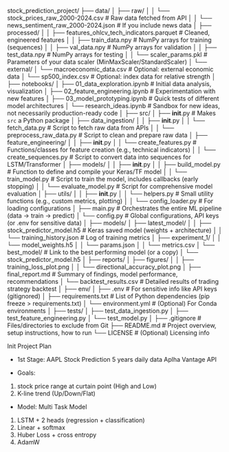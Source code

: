 stock_prediction_project/
├── data/
│   ├── raw/
│   │   └── stock_prices_raw_2000-2024.csv  # Raw data fetched from API
│   │   └── news_sentiment_raw_2000-2024.json # If you include news data
│   ├── processed/
│   │   ├── features_ohlcv_tech_indicators.parquet # Cleaned, engineered features
│   │   ├── train_data.npy                    # NumPy arrays for training (sequences)
│   │   ├── val_data.npy                      # NumPy arrays for validation
│   │   ├── test_data.npy                     # NumPy arrays for testing
│   │   └── scaler_params.pkl                 # Parameters of your data scaler (MinMaxScaler/StandardScaler)
│   └── external/
│       └── macroeconomic_data.csv          # Optional: external economic data
│       └── sp500_index.csv                 # Optional: index data for relative strength
│
├── notebooks/
│   ├── 01_data_exploration.ipynb           # Initial data analysis, visualization
│   ├── 02_feature_engineering.ipynb        # Experimentation with new features
│   ├── 03_model_prototyping.ipynb          # Quick tests of different model architectures
│   └── research_ideas.ipynb                # Sandbox for new ideas, not necessarily production-ready code
│
├── src/
│   ├── __init__.py                         # Makes `src` a Python package
│   ├── data_ingestion/
│   │   ├── __init__.py
│   │   └── fetch_data.py                   # Script to fetch raw data from APIs
│   │   └── preprocess_raw_data.py          # Script to clean and prepare raw data
│   ├── feature_engineering/
│   │   ├── __init__.py
│   │   └── create_features.py              # Functions/classes for feature creation (e.g., technical indicators)
│   │   └── create_sequences.py             # Script to convert data into sequences for LSTM/Transformer
│   ├── models/
│   │   ├── __init__.py
│   │   ├── build_model.py                  # Function to define and compile your Keras/TF model
│   │   └── train_model.py                  # Script to train the model, includes callbacks (early stopping)
│   │   └── evaluate_model.py               # Script for comprehensive model evaluation
│   ├── utils/
│   │   ├── __init__.py
│   │   └── helpers.py                      # Small utility functions (e.g., custom metrics, plotting)
│   │   └── config_loader.py                # For loading configurations
│   ├── main.py                             # Orchestrates the entire ML pipeline (data -> train -> predict)
│   └── config.py                           # Global configurations, API keys (or .env for sensitive data)
│
├── models/
│   ├── latest_model/
│   │   ├── stock_predictor_model.h5        # Keras saved model (weights + architecture)
│   │   └── training_history.json           # Log of training metrics
│   ├── experiment_1/
│   │   └── model_weights.h5
│   │   └── params.json
│   │   └── metrics.csv
│   └── best_model/                         # Link to the best performing model (or a copy)
│       └── stock_predictor_model.h5
│
├── reports/
│   ├── figures/
│   │   ├── training_loss_plot.png
│   │   └── directional_accuracy_plot.png
│   ├── final_report.md                     # Summary of findings, model performance, recommendations
│   └── backtest_results.csv                # Detailed results of trading strategy backtest
│
├── env/
│   ├── .env                                # For sensitive info like API keys (gitignored)
│   ├── requirements.txt                    # List of Python dependencies (pip freeze > requirements.txt)
│   └── environment.yml                     # (Optional) For Conda environments
│
├── tests/
│   ├── test_data_ingestion.py
│   ├── test_feature_engineering.py
│   └── test_model.py
│
├── .gitignore                              # Files/directories to exclude from Git
├── README.md                               # Project overview, setup instructions, how to run
└── LICENSE                                 # (Optional) Licensing info

Init Project Plan

- 1st Stage: 
AAPL Stock Prediction
5 years daily data
Aplha Vantage API

- Goals: 
1. stock price range at curtain point (High and Low)
2. K-line trend (Up/Down/Flat)

- Model:
Multi Task Model
1. LSTM + 2 heads (regression + classification)
2. Linear + softmax
3. Huber Loss + cross entropy
4. AdamW